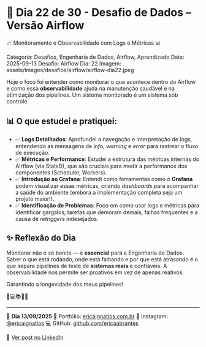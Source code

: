 # 🎯 Dia 22 de 30 - Desafio de Dados – Versão Airflow
📈 Monitoramento e Observabilidade com Logs e Métricas 📊

Categoria: Desafios, Engenharia de Dados, Airflow, Aprendizado
Data: 2025-09-13
Desafio: Airflow
Dia: 22
Imagem: assets/images/desafios/airflow/airflow-dia22.jpeg

Hoje o foco foi entender como monitorar o que acontece dentro do Airflow e como essa **observabilidade** ajuda na manutenção saudável e na otimização dos pipelines. Um sistema monitorado é um sistema sob controle.

## 📊 O que estudei e pratiquei:
- ✅ **Logs Detalhados**: Aprofundei a navegação e interpretação de logs, entendendo as mensagens de *info*, *warning* e *error* para rastrear o fluxo de execução.
- ✅ **Métricas e Performance**: Estudei a estrutura das métricas internas do Airflow (via StatsD), que são cruciais para medir a performance dos componentes (Scheduler, Workers).
- ✅ **Introdução ao Grafana**: Entendi como ferramentas como o **Grafana** podem visualizar essas métricas, criando *dashboards* para acompanhar a saúde do ambiente (embora a implementação completa seja um projeto maior!).
- ✅ **Identificação de Problemas**: Foco em como usar logs e métricas para identificar gargalos, tarefas que demoram demais, falhas frequentes e a causa de *retriggers* indesejados.

## ✨ Reflexão do Dia
Monitorar não é só bonito — é **essencial** para a Engenharia de Dados. Saber o que está rodando, onde está falhando e por que está atrasando é o que separa pipelines de teste de **sistemas reais** e confiáveis. A observabilidade nos permite ser proativos em vez de apenas reativos.

Garantindo a longevidade dos meus pipelines!

💫💻📚🌸🎯

---

🦋 **Dia 13/09/2025**
📌 Portfólio: [ericaignatios.com.br](https://ericaignatios.com.br)
📸 Instagram: [@ericaignatios](https://instagram.com/ericaignatios)
💻 GitHub: [github.com/ericaabrantes](https://github.com/ericaabrantes)

🔗 [Ver post no LinkedIn](https://www.linkedin.com/posts/ericaabrantesignatios_airflow-dados-engenhariadedados-activity-7374226435886026752-uHaT?utm_source=share&utm_medium=member_desktop&rcm=ACoAAD164bEBQp0olLnMAzq-FV4u5gT8pBJSSoc)